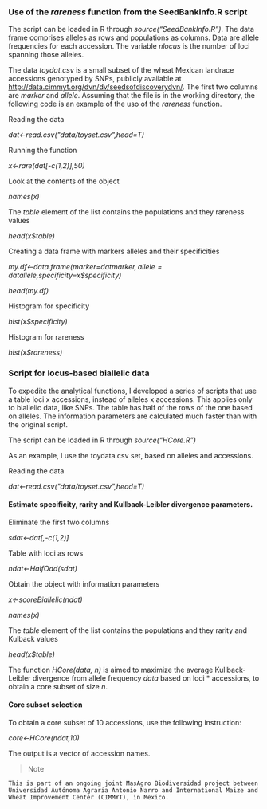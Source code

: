 
### Use of the *rareness* function from the SeedBankInfo.R script

The script can be loaded in R through *source(“SeedBankInfo.R”)*. The data frame comprises alleles as rows and populations as columns. Data are allele frequencies for each accession. The variable *nlocus* is the number of loci spanning those alleles.


The data *toydat.csv* is a small subset of the wheat Mexican landrace accessions genotyped by SNPs, publicly available at http://data.cimmyt.org/dvn/dv/seedsofdiscoverydvn/. The first two columns are *marker* and *allele*. Assuming that the file is in the working directory, the following code is an example of the uso of the *rareness* function.


Reading the data

*dat<-read.csv("data/toyset.csv",head=T)*

Running the function

*x<-rare(dat[-c(1,2)],50)*

Look at the contents of the object

*names(x)*

The *table* element of the list contains the populations and they rareness values

*head(x$table)*

Creating a data frame with markers alleles and their specificities

*my.df<-data.frame(marker=dat$marker,allele=dat$allele,specificity=x$specificity)*

*head(my.df)*

Histogram for specificity

*hist(x$specificity)*

Histogram for rareness

*hist(x$rareness)*

### Script for locus-based biallelic data

To expedite the analytical functions, I developed a series of scripts that use a table loci x accessions, instead of alleles x accessions. This applies only to biallelic data, like SNPs. The table has half of the rows of the one based on alleles. The information parameters are calculated much faster than with the original script.

The script can be loaded in R through *source(“HCore.R”)*

As an example, I use the toydata.csv set, based on alleles and accessions.

Reading the data

*dat<-read.csv("data/toyset.csv",head=T)*

#### Estimate specificity, rarity and Kullback-Leibler divergence parameters.

Eliminate the first two columns

*sdat<-dat[,-c(1,2)]*

Table with loci as rows

*ndat<-HalfOdd(sdat)*

Obtain the object with information parameters

*x<-scoreBiallelic(ndat)*

*names(x)*

The *table* element of the list contains the populations and they rarity and Kulback  values

*head(x$table)*

The function *HCore(data, n)* is aimed to maximize the average Kullback-Leibler divergence from allele frequency *data* based on loci * accessions, to obtain a core subset of size *n*.

#### Core subset selection

To obtain a core subset of 10 accessions, use the following instruction:

*core<-HCore(ndat,10)*

The output is a vector of accession names.




>Note

	This is part of an ongoing joint MasAgro Biodiversidad project between Universidad Autónoma Agraria Antonio Narro and International Maize and Wheat Improvement Center (CIMMYT), in Mexico.




